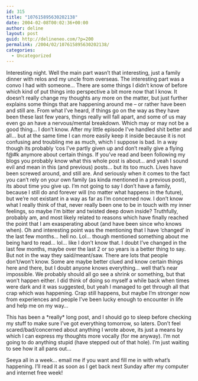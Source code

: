 ```yaml
---
id: 315
title: "107615895630202138"
date: 2004-02-08T00:02:36+00:00
author: deline
layout: post
guid: http://delineneo.com/?p=200
permalink: /2004/02/107615895630202138/
categories:
  - Uncategorized
---
```

Interesting night. Well the main part wasn&#8217;t that interesting, just a family dinner with relos and my uncle from overseas. The interesting part was a convo I had with someone&#8230; There are some things I didn&#8217;t know of before which kind of put things into perspective a bit more now that I know. It doesn&#8217;t really change my thoughts any more on the matter, but just further explains some things that are happening around me &#8211; or rather have been and still are. From what I&#8217;ve heard, if things go on the way as they have been these last few years, things really will fall apart, and some of us may even go an have a nervous/mental breakdown. Which may or may not be a good thing&#8230; I don&#8217;t know. After my little episode I&#8217;ve handled shit better and all&#8230; but at the same time I can more easily keep it inside because it is not confusing and troubling me as much, which I suppose is bad. In a way though its probably &#8216;cos I&#8217;ve partly given up and don&#8217;t really give a flying f@#k anymore about certain things. If you&#8217;ve read and been following my blogs you probably know what this whole post is about&#8230; and yeah I sound evil and mean in this (and previous) posts&#8230; but its too much. Lives have been screwed around, and still are. And seriously when it comes to the fact you can&#8217;t rely on your own family (as kinda mentioned in a previous post), its about time you give up. I&#8217;m not going to say I don&#8217;t have a family, because I still do and forever will (no matter what happens in the future), but we&#8217;re not existant in a way as far as I&#8217;m concerned now. I don&#8217;t know what I really think of that, never really been one to be in touch with my inner feelings, so maybe I&#8217;m bitter and twisted deep down inside? Truthfully, probably am, and most likely related to reasons which have finally reached the point that I am exasperating about (and have been since who knows when). Oh and interesting point was the mentioning that I have &#8216;changed&#8217; in the last few months&#8230; hell no. Lol&#8230; though mentioned something about me being hard to read&#8230; lol&#8230; like I don&#8217;t know that. I doubt I&#8217;ve changed in the last few months, maybe over the last 2 or so years is a better thing to say. But not in the way they said/meant/saw. There are lots that people don&#8217;t/won&#8217;t know. Some are maybe better clued and know certain things here and there, but I doubt anyone knows everything&#8230; well that&#8217;s near impossible. We probably should all go see a shrink or something, but that won&#8217;t happen either. I did think of doing so myself a while back when times were dark and it was suggested, but yeah I managed to get through all that crap which was happening. Crap still happens, but maybe I&#8217;m stronger now from experiences and people I&#8217;ve been lucky enough to encounter in life and help me on my way&#8230;

This has been a \*really\* long post, and I should go to sleep before checking my stuff to make sure I&#8217;ve got everything tomorrow, so laters. Don&#8217;t feel scared/bad/concerned about anything I wrote above, its just a means by which I can express my thoughts more vocally (for me anyway). I&#8217;m not going to do anything stupid (have stepped out of that hole). I&#8217;m just waiting to see how it all pans out&#8230;

Seeya all in a week&#8230; email me if you want and fill me in with what&#8217;s happening. I&#8217;ll read it as soon as I get back next Sunday after my computer and internet free week!

